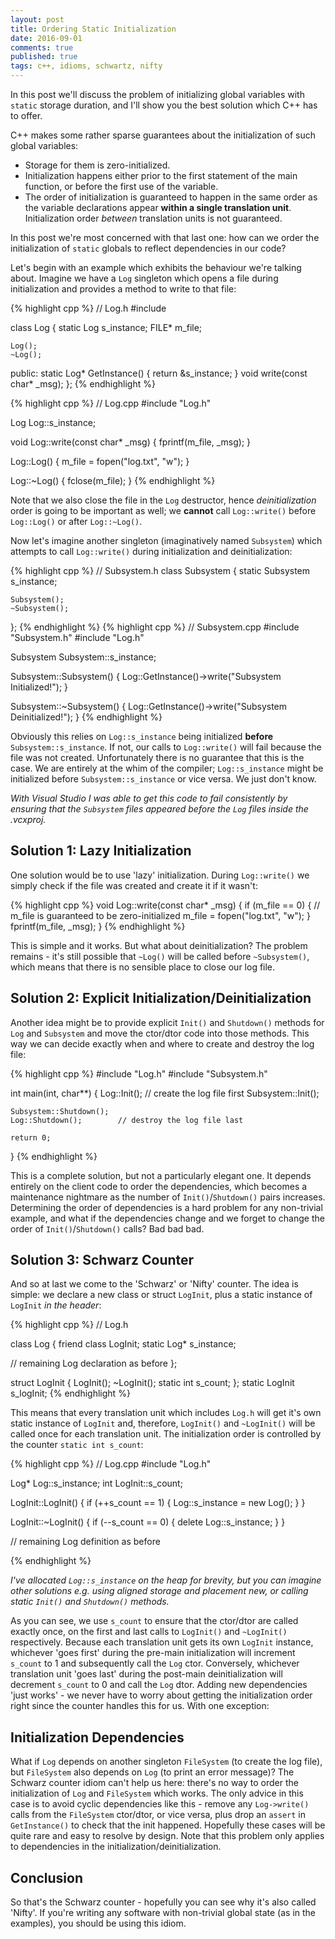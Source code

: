 ```yaml
---
layout: post
title: Ordering Static Initialization
date: 2016-09-01
comments: true
published: true
tags: c++, idioms, schwartz, nifty
---
```


In this post we'll discuss the problem of initializing global variables with `static` storage duration, and I'll show you the best solution which C++ has to offer.

C++ makes some rather sparse guarantees about the initialization of such global variables:

- Storage for them is zero-initialized.
- Initialization happens either prior to the first statement of the main function, or before the first use of the variable.
- The order of initialization is guaranteed to happen in the same order as the variable declarations appear __within a single translation unit__. Initialization order _between_ translation units is not guaranteed.

In this post we're most concerned with that last one: how can we order the initialization of `static` globals to reflect dependencies in our code?


Let's begin with an example which exhibits the behaviour we're talking about. Imagine we have a `Log` singleton which opens a file during initialization and provides a method to write to that file:

{% highlight cpp %}
// Log.h
#include <cstdio>

class Log {
	static Log s_instance;
	FILE* m_file;
	
	Log();
	~Log();
public:
	static Log* GetInstance() { return &s_instance; }
	void write(const char* _msg);
};
{% endhighlight %}

{% highlight cpp %}
// Log.cpp
#include "Log.h"

Log Log::s_instance;

void Log::write(const char* _msg) {
	fprintf(m_file, _msg);
}

Log::Log() {
	m_file = fopen("log.txt", "w");
}

Log::~Log() {
	fclose(m_file);
}
{% endhighlight %}

Note that we also close the file in the `Log` destructor, hence _deinitialization_ order is going to be important as well; we **cannot** call `Log::write()` before `Log::Log()` or after `Log::~Log()`.

Now let's imagine another singleton (imaginatively named `Subsystem`) which attempts to call `Log::write()` during initialization and deinitialization:

{% highlight cpp %}
// Subsystem.h
class Subsystem {
	static Subsystem s_instance;

	Subsystem();
	~Subsystem();
};
{% endhighlight %} 
{% highlight cpp %}
// Subsystem.cpp
#include "Subsystem.h"
#include "Log.h"

Subsystem Subsystem::s_instance;

Subsystem::Subsystem() {
	Log::GetInstance()->write("Subsystem Initialized!");
}

Subsystem::~Subsystem() {
	Log::GetInstance()->write("Subsystem Deinitialized!");
}
{% endhighlight %}

Obviously this relies on `Log::s_instance` being initialized **before** `Subsystem::s_instance`. If not, our calls to `Log::write()` will fail because the file was not created. Unfortunately there is no guarantee that this is the case. We are entirely at the whim of the compiler; `Log::s_instance` might be initialized before `Subsystem::s_instance` or vice versa. We just don't know.

_With Visual Studio I was able to get this code to fail consistently by ensuring that the `Subsystem` files appeared before the `Log` files inside the .vcxproj._

## Solution 1: Lazy Initialization ##
One solution would be to use 'lazy' initialization. During `Log::write()` we simply check if the file was created and create it if it wasn't:

{% highlight cpp %}
void Log::write(const char* _msg) {
	if (m_file == 0) { // m_file is guaranteed to be zero-initialized
		m_file = fopen("log.txt", "w"); 
	}
	fprintf(m_file, _msg);
}
{% endhighlight %}

This is simple and it works. But what about deinitialization? The problem remains - it's still possible that `~Log()` will be called before `~Subsystem()`, which means that there is no sensible place to close our log file.

## Solution 2: Explicit Initialization/Deinitialization ##

Another idea might be to provide explicit `Init()` and `Shutdown()` methods for `Log` and `Subsystem` and move the ctor/dtor code into those methods. This way we can decide exactly when and where to create and destroy the log file:

{% highlight cpp %}
#include "Log.h"
#include "Subsystem.h"

int main(int, char**) {
	Log::Init();            // create the log file first
	Subsystem::Init();
	
	Subsystem::Shutdown();
	Log::Shutdown();        // destroy the log file last

	return 0;
}
{% endhighlight %}

This is a complete solution, but not a particularly elegant one. It depends entirely on the client code to order the dependencies, which becomes a maintenance nightmare as the number of `Init()`/`Shutdown()` pairs increases. Determining the order of dependencies is a hard problem for any non-trivial example, and what if the dependencies change and we forget to change the order of `Init()`/`Shutdown()` calls? Bad bad bad.

## Solution 3: Schwarz Counter ##

And so at last we come to the 'Schwarz' or 'Nifty' counter. The idea is simple: we declare a new class or struct `LogInit`, plus a static instance of `LogInit` _in the header_:

{% highlight cpp %}
// Log.h

class Log {
	friend class LogInit;
	static Log* s_instance;
	
  // remaining Log declaration as before
};

struct LogInit {
	LogInit();
	~LogInit();
	static int s_count;
};
static LogInit s_logInit;
{% endhighlight %}

This means that every translation unit which includes `Log.h` will get it's own static instance of `LogInit` and, therefore, `LogInit()` and `~LogInit()` will be called once for each translation unit. The initialization order is controlled by the counter `static int s_count`:

{% highlight cpp %}
// Log.cpp
#include "Log.h"

Log* Log::s_instance;
int LogInit::s_count;

LogInit::LogInit() {
	if (++s_count == 1) {
		Log::s_instance = new Log();
	}
}

LogInit::~LogInit() {
	if (--s_count == 0) {
		delete Log::s_instance;
	}
}

// remaining Log definition as before

{% endhighlight %}

_I've allocated `Log::s_instance` on the heap for brevity, but you can imagine other solutions e.g. using aligned storage and placement new, or calling static `Init()` and `Shutdown()` methods._

As you can see, we use `s_count` to ensure that the ctor/dtor are called exactly once, on the first and last calls to `LogInit()` and `~LogInit()` respectively. Because each translation unit gets its own `LogInit` instance, whichever 'goes first' during the pre-main initialization will increment `s_count` to 1 and subsequently call the `Log` ctor. Conversely, whichever translation unit 'goes last' during the post-main deinitialization will decrement `s_count` to 0 and call the `Log` dtor. Adding new dependencies 'just works' - we never have to worry about getting the initialization order right since the counter handles this for us. With one exception:

## Initialization Dependencies ##

What if `Log` depends on another singleton `FileSystem` (to create the log file), but `FileSystem` also depends on `Log` (to print an error message)? The Schwarz counter idiom can't help us here: there's no way to order the initialization of `Log` and `FileSystem` which works. 
The only advice in this case is to avoid cyclic dependencies like this - remove any `Log->write()` calls from the `FileSystem` ctor/dtor, or vice versa, plus drop an `assert` in `GetInstance()` to check that the init happened. Hopefully these cases will be quite rare and easy to resolve by design. Note that this problem only applies to dependencies in the initialization/deinitialization.


## Conclusion ##

So that's the Schwarz counter - hopefully you can see why it's also called 'Nifty'. If you're writing any software with non-trivial global state (as in the examples), you should be using this idiom.